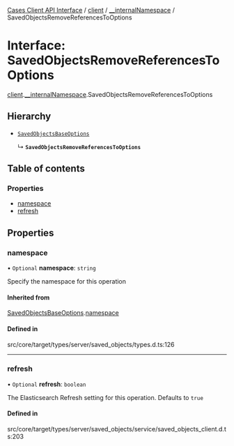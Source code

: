 [Cases Client API Interface](../README.md) / [client](../modules/client.md) / [\_\_internalNamespace](../modules/client.__internalNamespace.md) / SavedObjectsRemoveReferencesToOptions

# Interface: SavedObjectsRemoveReferencesToOptions

[client](../modules/client.md).[__internalNamespace](../modules/client.__internalNamespace.md).SavedObjectsRemoveReferencesToOptions

## Hierarchy

- [`SavedObjectsBaseOptions`](client.__internalNamespace.SavedObjectsBaseOptions.md)

  ↳ **`SavedObjectsRemoveReferencesToOptions`**

## Table of contents

### Properties

- [namespace](client.__internalNamespace.SavedObjectsRemoveReferencesToOptions.md#namespace)
- [refresh](client.__internalNamespace.SavedObjectsRemoveReferencesToOptions.md#refresh)

## Properties

### namespace

• `Optional` **namespace**: `string`

Specify the namespace for this operation

#### Inherited from

[SavedObjectsBaseOptions](client.__internalNamespace.SavedObjectsBaseOptions.md).[namespace](client.__internalNamespace.SavedObjectsBaseOptions.md#namespace)

#### Defined in

src/core/target/types/server/saved_objects/types.d.ts:126

___

### refresh

• `Optional` **refresh**: `boolean`

The Elasticsearch Refresh setting for this operation. Defaults to `true`

#### Defined in

src/core/target/types/server/saved_objects/service/saved_objects_client.d.ts:203
